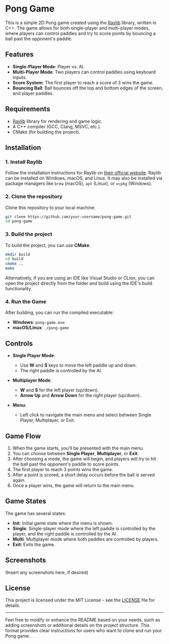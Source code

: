 # Pong Game

This is a simple 2D Pong game created using the [Raylib](https://www.raylib.com/) library, written in C++. The game allows for both single-player and multi-player modes, where players can control paddles and try to score points by bouncing a ball past the opponent's paddle.

## Features

- **Single-Player Mode**: Player vs. AI.
- **Multi-Player Mode**: Two players can control paddles using keyboard inputs.
- **Score System**: The first player to reach a score of 3 wins the game.
- **Bouncing Ball**: Ball bounces off the top and bottom edges of the screen, and player paddles.

## Requirements

- [Raylib](https://www.raylib.com/) library for rendering and game logic.
- A C++ compiler (GCC, Clang, MSVC, etc.).
- CMake (for building the project).

## Installation

### 1. Install Raylib

Follow the installation instructions for Raylib on [their official website](https://www.raylib.com/). Raylib can be installed on Windows, macOS, and Linux. It may also be installed via package managers like `brew` (macOS), `apt` (Linux), or `vcpkg` (Windows).

### 2. Clone the repository

Clone this repository to your local machine:

```bash
git clone https://github.com/your-username/pong-game.git
cd pong-game
```

### 3. Build the project

To build the project, you can use **CMake**.

```bash
mkdir build
cd build
cmake ..
make
```

Alternatively, if you are using an IDE like Visual Studio or CLion, you can open the project directly from the folder and build using the IDE's build functionality.

### 4. Run the Game

After building, you can run the compiled executable:

- **Windows**: `pong-game.exe`
- **macOS/Linux**: `./pong-game`

## Controls

- **Single Player Mode**: 
  - Use **W** and **S** keys to move the left paddle up and down.
  - The right paddle is controlled by the AI.

- **Multiplayer Mode**: 
  - **W** and **S** for the left player (up/down).
  - **Arrow Up** and **Arrow Down** for the right player (up/down).

- **Menu**: 
  - Left click to navigate the main menu and select between Single Player, Multiplayer, or Exit.

## Game Flow

1. When the game starts, you'll be presented with the main menu.
2. You can choose between **Single Player**, **Multiplayer**, or **Exit**.
3. After choosing a mode, the game will begin, and players will try to hit the ball past the opponent's paddle to score points.
4. The first player to reach 3 points wins the game.
5. After a point is scored, a short delay occurs before the ball is served again.
6. Once a player wins, the game will return to the main menu.

## Game States

The game has several states:

- **Init**: Initial game state where the menu is shown.
- **Single**: Single-player mode where the left paddle is controlled by the player, and the right paddle is controlled by the AI.
- **Multi**: Multiplayer mode where both paddles are controlled by players.
- **Exit**: Exits the game.

## Screenshots

(Insert any screenshots here, if desired)

## License

This project is licensed under the MIT License - see the [LICENSE](LICENSE) file for details.

---

Feel free to modify or enhance the README based on your needs, such as adding screenshots or additional details on the project structure. This format provides clear instructions for users who want to clone and run your Pong game.

